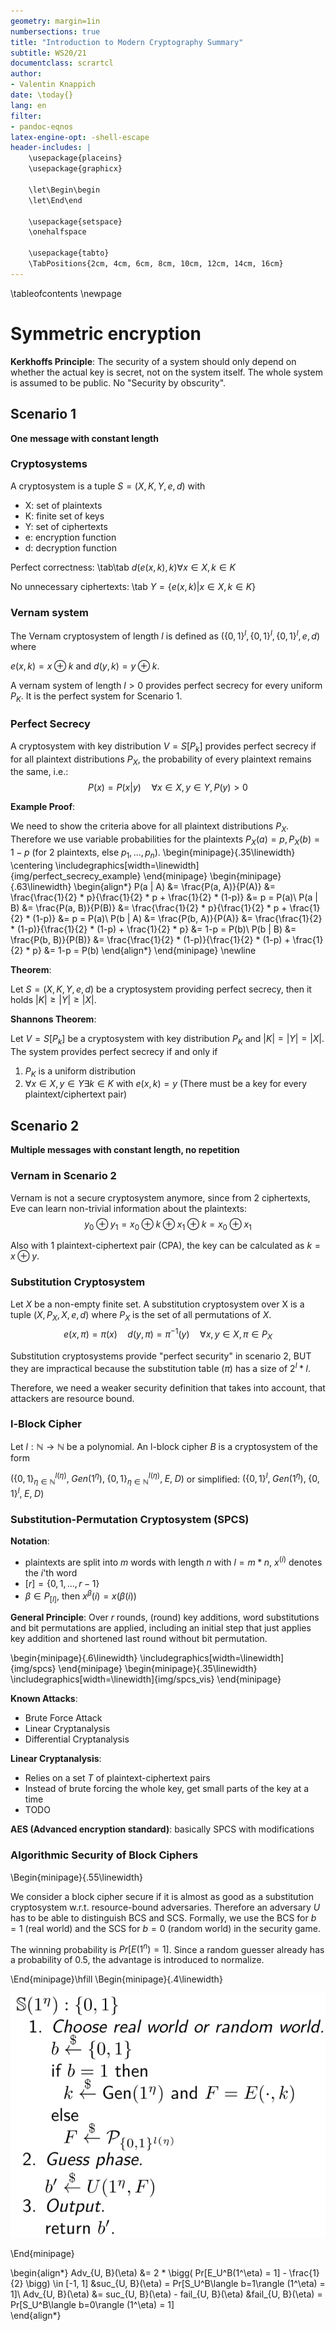```yaml
---
geometry: margin=1in
numbersections: true
title: "Introduction to Modern Cryptography Summary"
subtitle: WS20/21
documentclass: scrartcl
author:
- Valentin Knappich 
date: \today{}
lang: en
filter:
- pandoc-eqnos
latex-engine-opt: -shell-escape
header-includes: |
    \usepackage{placeins}
    \usepackage{graphicx}

    \let\Begin\begin
    \let\End\end

    \usepackage{setspace}
    \onehalfspace  

    \usepackage{tabto}
    \TabPositions{2cm, 4cm, 6cm, 8cm, 10cm, 12cm, 14cm, 16cm}
---
```


\tableofcontents
\newpage

# Symmetric encryption

**Kerkhoffs Principle**: The security of a system should only depend on whether the actual key is secret, not on the system itself. The whole system is assumed to be public. No "Security by obscurity".

## Scenario 1

**One message with constant length**

### Cryptosystems

A cryptosystem is a tuple $S = (X, K, Y, e, d)$ with

- X: set of plaintexts
- K: finite set of keys
- Y: set of ciphertexts
- e: encryption function
- d: decryption function

Perfect correctness: \tab\tab $d(e(x, k), k) \forall x \in X, k \in K$

No unnecessary ciphertexts: \tab $Y = \{e(x,k) | x \in X, k \in K\}$ 


### Vernam system

The Vernam cryptosystem of length $l$ is defined as $(\{0, 1\}^l, \{0, 1\}^l, \{0, 1\}^l, e, d)$ where 

$e(x, k) = x \oplus k$ and $d(y, k) = y \oplus k$.

A vernam system of length $l>0$ provides perfect secrecy for every uniform $P_K$. It is the perfect system for Scenario 1.

### Perfect Secrecy

A cryptosystem with key distribution $V = S[P_k]$  provides perfect secrecy if for all plaintext distributions $P_X$, the probability of every plaintext remains the same, i.e.: $$P(x) = P(x | y) \quad \forall x \in X, y \in Y, P(y) > 0$$

**Example Proof**:

We need to show the criteria above for all plaintext distributions $P_X$. Therefore we use variable probabilities for the plaintexts $P_X(a) = p, P_X(b) = 1-p$ (for 2 plaintexts, else $p_1, ..., p_n$).
\begin{minipage}{.35\linewidth}
    \centering
    \includegraphics[width=\linewidth]{img/perfect_secrecy_example}
\end{minipage}
\begin{minipage}{.63\linewidth}
    \begin{align*}
        P(a | A) &= \frac{P(a, A)}{P(A)} &= \frac{\frac{1}{2} * p}{\frac{1}{2} * p + \frac{1}{2} * (1-p)} &= p = P(a)\\
        P(a | B) &= \frac{P(a, B)}{P(B)} &= \frac{\frac{1}{2} * p}{\frac{1}{2} * p + \frac{1}{2} * (1-p)} &= p = P(a)\\
        P(b | A) &= \frac{P(b, A)}{P(A)} &= \frac{\frac{1}{2} * (1-p)}{\frac{1}{2} * (1-p) + \frac{1}{2} * p} &= 1-p = P(b)\\
        P(b | B) &= \frac{P(b, B)}{P(B)} &= \frac{\frac{1}{2} * (1-p)}{\frac{1}{2} * (1-p) + \frac{1}{2} * p} &= 1-p = P(b)
    \end{align*}
\end{minipage}
\newline

**Theorem**: 

Let $S = (X,K,Y,e,d)$ be a cryptosystem providing perfect secrecy, then it holds $|K| \geq |Y| \geq |X|$.

**Shannons Theorem**:

Let $V = S[P_k]$ be a cryptosystem with key distribution $P_K$ and $|K| = |Y| = |X|$. The system provides perfect secrecy if and only if

1. $P_K$ is a uniform distribution
2. $\forall x \in X, y \in Y \exists k \in K \text{ with } e(x, k) = y$ (There must be a key for every plaintext/ciphertext pair)

## Scenario 2 

**Multiple messages with constant length, no repetition**

### Vernam in Scenario 2

Vernam is not a secure cryptosystem anymore, since from 2 ciphertexts, Eve can learn non-trivial information about the plaintexts:
$$y_0 \oplus y_1 = x_0 \oplus k \oplus x_1 \oplus k = x_0 \oplus x_1$$

Also with 1 plaintext-ciphertext pair (CPA), the key can be calculated as $k = x \oplus y$.

### Substitution Cryptosystem

Let $X$ be a non-empty finite set. A substitution cryptosystem over X is a tuple $(X, P_X, X, e, d)$ where $P_X$ is the set of all permutations of $X$.
$$e(x, \pi) = \pi(x) \quad d(y, \pi) = \pi^{-1}(y) \quad \forall x,y \in X, \pi \in P_X$$

Substitution cryptosystems provide "perfect security" in scenario 2, BUT they are impractical because the substitution table ($\pi$) has a size of $2^l * l$.

Therefore, we need a weaker security definition that takes into account, that attackers are resource bound.

### l-Block Cipher

Let $l : \mathbb{N} \rightarrow \mathbb{N}$ be a polynomial. An l-block cipher $B$ is a cryptosystem of the form 

$\bigg(\{0,1\}^{l(\eta)}_{\eta \in \mathbb{N}},\; Gen(1^\eta),\; \{0,1\}^{l(\eta)}_{\eta \in \mathbb{N}},\; E,\; D \bigg)$ or simplified: $\bigg(\{0,1\}^l,\; Gen(1^\eta),\; \{0,1\}^l,\; E,\; D \bigg)$


### Substitution-Permutation Cryptosystem (SPCS)

**Notation**: 

- plaintexts are split into $m$ words with length $n$ with $l = m*n$, $x^{(i)}$ denotes the $i$'th word
- $[r] = \{0, 1, ..., r-1\}$
- $\beta \in P_{[l]}$, then $x^\beta(i) = x(\beta(i))$

**General Principle**: Over $r$ rounds, (round) key additions, word substitutions and bit permutations are applied, including an initial step that just applies key addition and shortened last round without bit permutation.

\begin{minipage}{.6\linewidth}
    \includegraphics[width=\linewidth]{img/spcs}
\end{minipage}
\begin{minipage}{.35\linewidth}
    \includegraphics[width=\linewidth]{img/spcs_vis}
\end{minipage}

**Known Attacks**: 

- Brute Force Attack
- Linear Cryptanalysis
- Differential Cryptanalysis

**Linear Cryptanalysis**: 

- Relies on a set $T$ of plaintext-ciphertext pairs
- Instead of brute forcing the whole key, get small parts of the key at a time
- TODO

**AES (Advanced encryption standard)**: basically SPCS with modifications

### Algorithmic Security of Block Ciphers

\Begin{minipage}{.55\linewidth}

We consider a block cipher secure if it is almost as good as a substitution cryptosystem w.r.t. resource-bound adversaries.
Therefore an adversary $U$ has to be able to distinguish BCS and SCS. Formally, we use the BCS for $b=1$ (real world) and the SCS for $b=0$ (random world) in the security game.

The winning probability is $Pr[E(1^n) = 1]$. Since a random guesser already has a probability of $0.5$, the advantage is introduced to normalize.

\End{minipage}\hfill
\Begin{minipage}{.4\linewidth}

![](img/BC_SG.png)

\End{minipage}

\begin{align*}
    Adv_{U, B}(\eta) &= 2 * \bigg( Pr[E_U^B(1^\eta) = 1] - \frac{1}{2} \bigg) \in [-1, 1]
    &suc_{U, B}(\eta) = Pr[S_U^B\langle b=1\rangle (1^\eta) = 1]\\
    Adv_{U, B}(\eta) &= suc_{U, B}(\eta) - fail_{U, B}(\eta)
    &fail_{U, B}(\eta) = Pr[S_U^B\langle b=0\rangle (1^\eta) = 1]  
\end{align*}